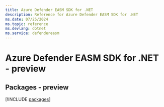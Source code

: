 ```yaml
---
title: Azure Defender EASM SDK for .NET
description: Reference for Azure Defender EASM SDK for .NET
ms.date: 07/25/2024
ms.topic: reference
ms.devlang: dotnet
ms.service: defendereasm
---
```

# Azure Defender EASM SDK for .NET - preview
## Packages - preview
[!INCLUDE [packages](defender-easm-index.md)]